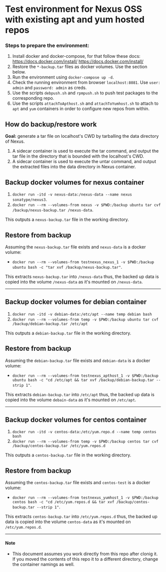 # Test environment for Nexus OSS with existing apt and yum hosted repos
### Steps to prepare the environment:
1. Install docker and docker-compose, for that follow these docs:
https://docs.docker.com/install/
https://docs.docker.com/install/
2. Restore the `*-backup.tar` files as docker volumes. Use the section below.
3. Run the environment using `docker-compose up -d`.
4. Check the running environment from browser `localhost:8081`. Use `user: admin` and `password: admin` as creds.
5. Use the scripts `debpush.sh` and `rpmpush.sh` to push test packages to the corresponding repo.
6. Use the scripts `attachToApthost.sh` and `attachToYumhost.sh` to attach to `apt` and `yum` containers in order to  configure new repos from within. 

## How do backup/restore work
**Goal:** generate a tar file on localhost's CWD by tarballing the data directory of Nexus. 
1. A sidecar container is used to execute the tar command, and output the tar file in the directory that is bounded with the localhost's CWD. 
2. A sidecar container is used to execute the untar command, and output the extracted files into the data directory in Nexus container.

## Backup docker volumes for nexus container
1. `docker run -itd -v nexus-data:/nexus-data --name nexus sonatype/nexus3`.
2. `docker run --rm --volumes-from nexus -v $PWD:/backup ubuntu tar cvf /backup/nexus-backup.tar /nexus-data`.

This outputs a `nexus-backup.tar` file in the working directory.
## Restore from backup
Assuming the `nexus-backup.tar` file exists and `nexus-data` is a docker volume:
* `docker run --rm --volumes-from testnexus_nexus_1 -v $PWD:/backup ubuntu bash -c "tar xvf /backup/nexus-backup.tar"`.

This extracts `nexus-backup.tar` into `/nexus-data` thus, the backed up data is copied into the volume `/nexus-data` as it's mounted on `/nexus-data`.

-------------------------------------------

## Backup docker volumes for debian container
1. `docker run -itd -v debian-data:/etc/apt --name temp debian bash`
2. `docker run --rm --volumes-from temp -v $PWD:/backup ubuntu tar cvf /backup/debian-backup.tar /etc/apt`

This outputs a `debian-backup.tar` file in the working directory.
## Restore from backup
Assuming the `debian-backup.tar` file exists and `debian-data` is a docker volume:
* `docker run --rm --volumes-from testnexus_apthost_1 -v $PWD:/backup ubuntu bash -c "cd /etc/apt && tar xvf /backup/debian-backup.tar --strip 1"`.

This extracts `debian-backup.tar` into `/etc/apt` thus, the backed up data is copied into the volume `debain-data` as it's mounted on `/etc/apt`.

-------------------------------------------

## Backup docker volumes for centos container
1. `docker run -itd -v centos-data:/etc/yum.repo.d --name temp centos bash`
2. `docker run --rm --volumes-from temp -v $PWD:/backup centos tar cvf /backup/centos-backup.tar /etc/yum.repos.d`

This outputs a `centos-backup.tar` file in the working directory.
## Restore from backup
Assuming the `centos-backup.tar` file exists and `centos-test` is a docker volume:
* `docker run --rm --volumes-from testnexus_yumhost_1 -v $PWD:/backup centos bash -c "cd /etc/yum.repos.d && tar xvf /backup/centos-backup.tar --strip 1"`.

This extracts `centos-backup.tar` into `/etc/yum.repos.d` thus, the backed up data is copied into the volume `centos-data` as it's mounted on `/etc/yum.repos.d`.

-------------------------------------------

#### Note 
* This document assumes you work directly from this repo after clonig it. If you moved the contents of this repo it to a different directory, change the container namings as well.
